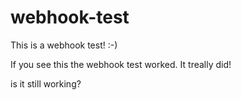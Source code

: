# webhook-test
This is a webhook test! :-)

If you see this the webhook test worked. It treally did!

is it still working?
